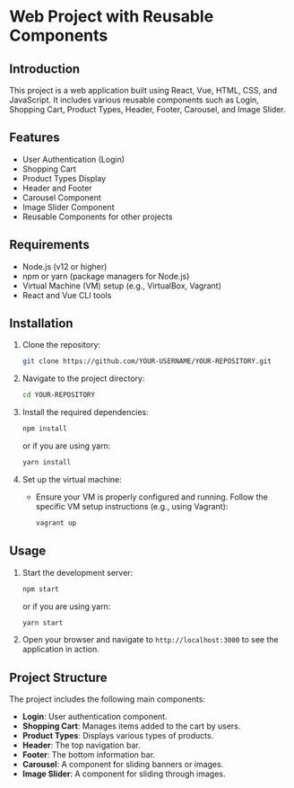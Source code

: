 # Web Project with Reusable Components

## Introduction
This project is a web application built using React, Vue, HTML, CSS, and JavaScript. It includes various reusable components such as Login, Shopping Cart, Product Types, Header, Footer, Carousel, and Image Slider.

## Features
- User Authentication (Login)
- Shopping Cart
- Product Types Display
- Header and Footer
- Carousel Component
- Image Slider Component
- Reusable Components for other projects

## Requirements
- Node.js (v12 or higher)
- npm or yarn (package managers for Node.js)
- Virtual Machine (VM) setup (e.g., VirtualBox, Vagrant)
- React and Vue CLI tools

## Installation
1. Clone the repository:
    ```bash
    git clone https://github.com/YOUR-USERNAME/YOUR-REPOSITORY.git
    ```
2. Navigate to the project directory:
    ```bash
    cd YOUR-REPOSITORY
    ```
3. Install the required dependencies:
    ```bash
    npm install
    ```
   or if you are using yarn:
    ```bash
    yarn install
    ```

4. Set up the virtual machine:
   - Ensure your VM is properly configured and running. Follow the specific VM setup instructions (e.g., using Vagrant):
     ```bash
     vagrant up
     ```

## Usage
1. Start the development server:
    ```bash
    npm start
    ```
   or if you are using yarn:
    ```bash
    yarn start
    ```

2. Open your browser and navigate to `http://localhost:3000` to see the application in action.

## Project Structure
The project includes the following main components:

- **Login**: User authentication component.
- **Shopping Cart**: Manages items added to the cart by users.
- **Product Types**: Displays various types of products.
- **Header**: The top navigation bar.
- **Footer**: The bottom information bar.
- **Carousel**: A component for sliding banners or images.
- **Image Slider**: A component for sliding through images.
